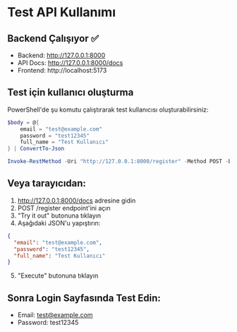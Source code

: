# Test API Kullanımı

## Backend Çalışıyor ✅
- Backend: http://127.0.0.1:8000
- API Docs: http://127.0.0.1:8000/docs
- Frontend: http://localhost:5173

## Test için kullanıcı oluşturma

PowerShell'de şu komutu çalıştırarak test kullanıcısı oluşturabilirsiniz:

```powershell
$body = @{
    email = "test@example.com"
    password = "test12345"
    full_name = "Test Kullanıcı"
} | ConvertTo-Json

Invoke-RestMethod -Uri "http://127.0.0.1:8000/register" -Method POST -Body $body -ContentType "application/json"
```

## Veya tarayıcıdan:
1. http://127.0.0.1:8000/docs adresine gidin
2. POST /register endpoint'ini açın
3. "Try it out" butonuna tıklayın
4. Aşağıdaki JSON'u yapıştırın:
```json
{
  "email": "test@example.com",
  "password": "test12345",
  "full_name": "Test Kullanıcı"
}
```
5. "Execute" butonuna tıklayın

## Sonra Login Sayfasında Test Edin:
- Email: test@example.com
- Password: test12345
